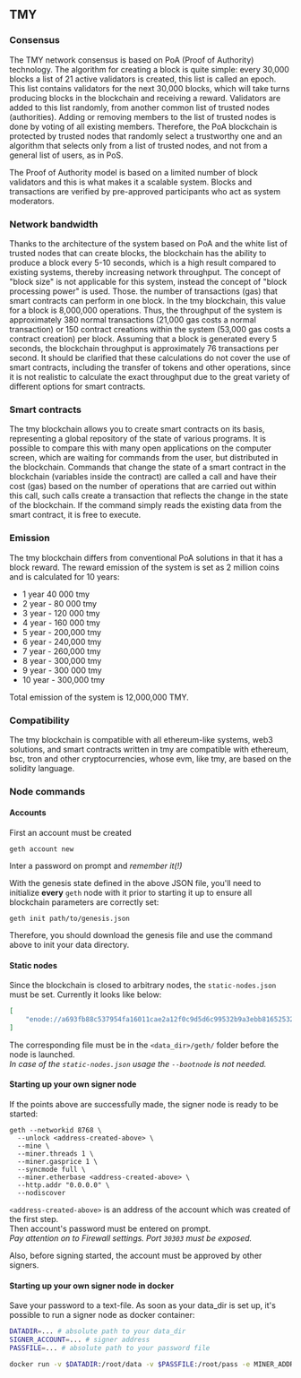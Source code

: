 ## TMY

### Consensus

The TMY network consensus is based on PoA (Proof of Authority) technology. The algorithm for creating a block is quite simple: every 30,000 blocks a list of 21 active validators is created, this list is called an epoch. This list contains validators for the next 30,000 blocks, which will take turns producing blocks in the blockchain and receiving a reward. Validators are added to this list randomly, from another common list of trusted nodes (authorities). Adding or removing members to the list of trusted nodes is done by voting of all existing members. Therefore, the PoA blockchain is protected by trusted nodes that randomly select a trustworthy one and an algorithm that selects only from a list of trusted nodes, and not from a general list of users, as in PoS.

The Proof of Authority model is based on a limited number of block validators and this is what makes it a scalable system. Blocks and transactions are verified by pre-approved participants who act as system moderators.


### Network bandwidth

Thanks to the architecture of the system based on PoA and the white list of trusted nodes that can create blocks, the blockchain has the ability to produce a block every 5-10 seconds, which is a high result compared to existing systems, thereby increasing network throughput. The concept of "block size" is not applicable for this system, instead the concept of "block processing power" is used. Those. the number of transactions (gas) that smart contracts can perform in one block. In the tmy blockchain, this value for a block is 8,000,000 operations. Thus, the throughput of the system is approximately 380 normal transactions (21,000 gas costs a normal transaction) or 150 contract creations within the system (53,000 gas costs a contract creation) per block. Assuming that a block is generated every 5 seconds, the blockchain throughput is approximately 76 transactions per second. It should be clarified that these calculations do not cover the use of smart contracts, including the transfer of tokens and other operations, since it is not realistic to calculate the exact throughput due to the great variety of different options for smart contracts.

### Smart contracts

The tmy blockchain allows you to create smart contracts on its basis, representing a global repository of the state of various programs. It is possible to compare this with many open applications on the computer screen, which are waiting for commands from the user, but distributed in the blockchain. Commands that change the state of a smart contract in the blockchain (variables inside the contract) are called a call and have their cost (gas) based on the number of operations that are carried out within this call, such calls create a transaction that reflects the change in the state of the blockchain. If the command simply reads the existing data from the smart contract, it is free to execute.


### Emission

The tmy blockchain differs from conventional PoA solutions in that it has a block reward. The reward emission of the system is set as 2 million coins and is calculated for 10 years:
- 1 year 40 000 tmy
- 2 year - 80 000 tmy
- 3 year - 120 000 tmy
- 4 year - 160 000 tmy
- 5 year - 200,000 tmy
- 6 year - 240,000 tmy
- 7 year - 260,000 tmy
- 8 year - 300,000 tmy
- 9 year - 300 000 tmy
- 10 year - 300,000 tmy

Total emission of the system is 12,000,000 TMY.

### Compatibility

The tmy blockchain is compatible with all ethereum-like systems, web3 solutions, and smart contracts written in tmy are compatible with ethereum, bsc, tron and other cryptocurrencies, whose evm, like tmy, are based on the solidity language.

### Node commands

#### Accounts
First an account must be created
```shell
geth account new 
```
Inter a password on prompt and *remember it(!)*

With the genesis state defined in the above JSON file, you'll need to initialize **every**
`geth` node with it prior to starting it up to ensure all blockchain parameters are correctly
set:

```shell
geth init path/to/genesis.json
```

Therefore, you should download the genesis file and use the command above to init your data directory.  

#### Static nodes
Since the blockchain is closed to arbitrary nodes, the `static-nodes.json` must be set. Currently it looks like below:
```json
[
	"enode://a693fb88c537954fa16011cae2a12f0c9d5d6c99532b9a3ebb816525323c22d9bcf973834fff37f10e3b42e3e63d2b69eecb27c8f141eb4f12190f2ddb626d7a@185.135.80.216:30303?discport=30304"
]
```

The corresponding file must be in the `<data_dir>/geth/` folder before the node is launched.   
*In case of the `static-nodes.json` usage the `--bootnode` is not needed.*

#### Starting up your own signer node
If the points above are successfully made, the signer node is ready to be started:
```shell
geth --networkid 8768 \
  --unlock <address-created-above> \
  --mine \
  --miner.threads 1 \
  --miner.gasprice 1 \
  --syncmode full \
  --miner.etherbase <address-created-above> \
  --http.addr "0.0.0.0" \
  --nodiscover
```
`<address-created-above>` is an address of the account which was created of the first step.  
Then account's password must be entered on prompt.  
*Pay attention on to Firewall settings. Port `30303` must be exposed.*

Also, before signing started, the account must be approved by other signers.

#### Starting up your own signer node in docker
Save your password to a text-file.
As soon as your data_dir is set up, it's possible to run a signer node as docker container:
```bash
DATADIR=... # absolute path to your data_dir
SIGNER_ACCOUNT=... # signer address
PASSFILE=... # absolute path to your password file

docker run -v $DATADIR:/root/data -v $PASSFILE:/root/pass -e MINER_ADDRESS=$SIGNER_ACCOUNT -e P2P_PORT=30303 -d ssi91/signer_node:0.1
```
